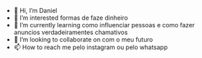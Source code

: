 - 👋 Hi, I’m Daniel
- 👀 I’m interested formas de faze dinheiro
- 🌱 I’m currently learning como influenciar pessoas e como fazer anuncios verdadeiramentes chamativos
- 💞️ I’m looking to collaborate on com o meu futuro
- 📫 How to reach me pelo instagram ou pelo whatsapp

<!---
Daniel041b/Daniel041b is a ✨ special ✨ repository because its `README.md` (this file) appears on your GitHub profile.
You can click the Preview link to take a look at your changes.
--->
